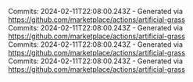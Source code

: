 Commits: 2024-02-11T22:08:00.243Z - Generated via https://github.com/marketplace/actions/artificial-grass
<br>
Commits: 2024-02-11T22:08:00.243Z - Generated via https://github.com/marketplace/actions/artificial-grass
<br>
Commits: 2024-02-11T22:08:00.243Z - Generated via https://github.com/marketplace/actions/artificial-grass
<br>
Commits: 2024-02-11T22:08:00.243Z - Generated via https://github.com/marketplace/actions/artificial-grass
<br>
